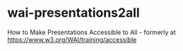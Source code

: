# wai-presentations2all
How to Make Presentations Accessible to All - formerly at https://www.w3.org/WAI/training/accessible
